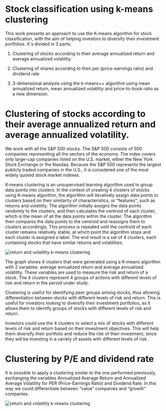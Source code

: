 # Stock classification using k-means clustering

This work presents an approach to use the K-means algorithm for stock classification, with the aim of helping investors to diversify their investment portfolios. It´s divided in 3 parts:

1. Clustering of stocks according to their average annualized return and average annualized volatility.

2. Clustering of shares according to their per (price-earnings ratio) and dividend rate

3. 3-dimensional analysis using the k-means++ algorithm using mean annualized return, mean annualized volatility and price-to-book ratio as a new dimension.

# Clustering of stocks according to their average annualized return and average annualized volatility.

We work with all the S&P 500 stocks. The S&P 500 consists of 500 companies representing all the sectors of the economy. The index covers only large-cap companies listed on the U.S. market, either the New York Stock Exchange or the Nasdaq. Because the S&P 500 represents the largest publicly traded companies in the U.S., it is considered one of the most widely quoted stock market indexes.

K-means clustering is an unsupervised learning algorithm used to group data points into clusters. In the context of creating 4 clusters of stocks using K-means algorithm, the algorithm will iteratively assign data points to clusters based on their similarity of characteristics, or "features", such as returns and volatility. The algorithm initially assigns the data points randomly to the clusters, and then calculates the centroid of each cluster, which is the mean of all the data points within the cluster. The algorithm then compares the data points to the centroid and reassigns them to clusters accordingly. This process is repeated until the centroid of each cluster remains relatively stable, at which point the algorithm stops and each cluster is assigned a label. The end result is a set of 4 clusters, each containing stocks that have similar returns and volatilities.

![return and volatility k-means clustering]([http://url/to/img.png](https://github.com/facundoallia/Stock-classification-using-k-means-clustering/blob/main/assets/ret_vol.png?raw=true))

The graph shows 4 clusters that were generated using a K-means algorithm with 2 variables: average annualized return and average annualized volatility. These variables are used to measure the risk and return of a stock. The 4 clusters represent 4 groups of actions with different levels of risk and return in the period under study.

Clustering is useful for identifying peer groups among stocks, thus allowing differentiation between stocks with different levels of risk and return. This is useful for investors looking to diversify their investment portfolios, as it allows them to identify groups of stocks with different levels of risk and return.

Investors could use the 4 clusters to select a mix of stocks with different levels of risk and return based on their investment objectives. This will help them diversify their portfolio and reduce the risk of their investment, since they will be investing in a variety of assets with different levels of risk.

# Clustering by P/E and dividend rate

It is possible to apply a clustering similar to the one performed previously, exchanging the variables Annualized Average Return and Annualized Average Volatility for PER (Price-Earnings Ratio) and Dividend Rate. In this way we could differentiate between “value” companies and “growth” companies.

![return and volatility k-means clustering]([[http://url/to/img.png](https://github.com/facundoallia/Stock-classification-using-k-means-clustering/blob/main/assets/ret_vol.png?raw=true](https://github.com/facundoallia/Stock-classification-using-k-means-clustering/blob/main/assets/per_div.png?raw=true)))
